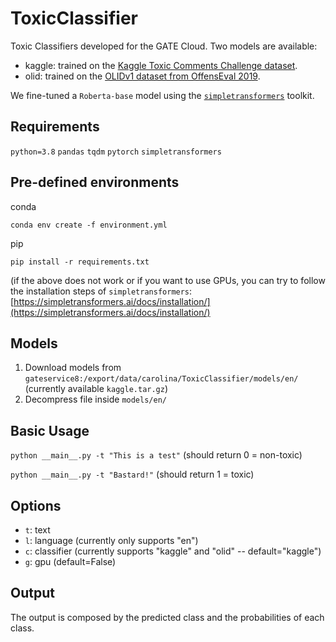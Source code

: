 # ToxicClassifier

Toxic Classifiers developed for the GATE Cloud. Two models are available:
- kaggle: trained on the [Kaggle Toxic Comments Challenge dataset](https://www.kaggle.com/c/jigsaw-toxic-comment-classification-challenge/overview).
- olid: trained on the [OLIDv1 dataset from OffensEval 2019](https://sites.google.com/site/offensevalsharedtask/olid).

We fine-tuned a `Roberta-base` model using the [`simpletransformers`](https://simpletransformers.ai/) toolkit.


## Requirements
`python=3.8`
`pandas`
`tqdm`
`pytorch`
`simpletransformers`

## Pre-defined environments

conda

`conda env create -f environment.yml`

pip

`pip install -r requirements.txt`

(if the above does not work or if you want to use GPUs, you can try to follow the installation steps of `simpletransformers`: [https://simpletransformers.ai/docs/installation/](https://simpletransformers.ai/docs/installation/)

## Models

1. Download models from `gateservice8:/export/data/carolina/ToxicClassifier/models/en/` (currently available `kaggle.tar.gz`)
2. Decompress file inside `models/en/`

## Basic Usage

`python __main__.py -t "This is a test"` (should return 0 = non-toxic)

`python __main__.py -t "Bastard!"` (should return 1 = toxic)

## Options
- `t`: text
- `l`: language (currently only supports "en")
- `c`: classifier (currently supports "kaggle" and "olid" -- default="kaggle")
- `g`: gpu (default=False)

## Output
The output is composed by the predicted class and the probabilities of each class. 
